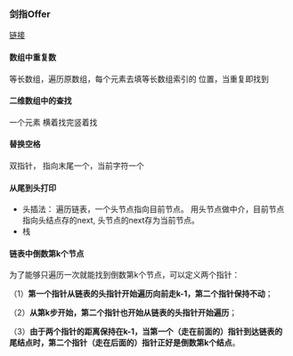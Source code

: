 ### 剑指Offer

[链接](<https://github.com/CyC2018/CS-Notes/blob/master/notes/%E5%89%91%E6%8C%87%20Offer%20%E9%A2%98%E8%A7%A3%20-%203~9.md>)

#### 数组中重复数
等长数组，遍历原数组，每个元素去填等长数组索引的 位置，当重复即找到



#### 二维数组中的查找

一个元素 横着找完竖着找



#### 替换空格

双指针， 指向末尾一个，当前字符一个



#### 从尾到头打印

* 头插法：
遍历链表，一个头节点指向目前节点。 用头节点做中介，目前节点 指向头结点存的next, 头节点的next存为当前节点。
* 栈



#### 链表中倒数第k个节点

为了能够只遍历一次就能找到倒数第k个节点，可以定义两个指针：

（1）**第一个指针从链表的头指针开始遍历向前走k-1，第二个指针保持不动**；

（2）**从第k步开始，第二个指针也开始从链表的头指针开始遍历**；

（3）**由于两个指针的距离保持在k-1，当第一个（走在前面的）指针到达链表的尾结点时，第二个指针（走在后面的）指针正好是倒数第k个结点**。